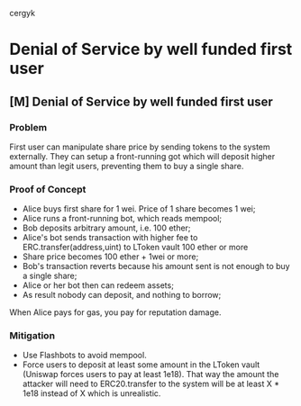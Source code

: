 cergyk
# Denial of Service by well funded first user

## [M] Denial of Service by well funded first user
### Problem
First user can manipulate share price by sending tokens to the system externally.
They can setup a front-running got which will deposit higher amount than legit users, preventing them to buy a single share.
### Proof of Concept
- Alice buys first share for 1 wei. Price of 1 share becomes 1 wei;
- Alice runs a front-running bot, which reads mempool;
- Bob deposits arbitrary amount, i.e. 100 ether;
- Alice's bot sends transaction with higher fee to ERC.transfer(address,uint) to LToken vault 100 ether or more
- Share price becomes 100 ether + 1wei or more;
- Bob's transaction reverts because his amount sent is not enough to buy a single share;
- Alice or her bot then can redeem assets;
- As result nobody can deposit, and nothing to borrow;

When Alice pays for gas, you pay for reputation damage.
### Mitigation
- Use Flashbots to avoid mempool.
- Force users to deposit at least some amount in the LToken vault (Uniswap forces users to pay at least 1e18).
That way the amount the attacker will need to ERC20.transfer to the system will be at least X * 1e18 instead of X which is unrealistic.